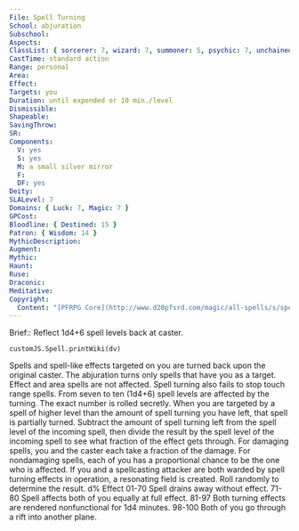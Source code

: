 ```yaml
---
File: Spell Turning
School: abjuration
Subschool: 
Aspects: 
ClassList: { sorcerer: 7, wizard: 7, summoner: 5, psychic: 7, unchained summoner: 6 }
CastTime: standard action
Range: personal
Area: 
Effect: 
Targets: you
Duration: until expended or 10 min./level
Dismissible: 
Shapeable: 
SavingThrow: 
SR: 
Components:
  V: yes
  S: yes
  M: a small silver mirror
  F: 
  DF: yes
Deity: 
SLALevel: 7
Domains: { Luck: 7, Magic: 7 }
GPCost: 
Bloodline: { Destined: 15 }
Patron: { Wisdom: 14 }
MythicDescription: 
Augment: 
Mythic: 
Haunt: 
Ruse: 
Draconic: 
Meditative: 
Copyright:
  Content: "[PFRPG Core](http://www.d20pfsrd.com/magic/all-spells/s/spell-turning)"
---
```

Brief:: Reflect 1d4+6 spell levels back at caster.

```dataviewjs
customJS.Spell.printWiki(dv)
```

Spells and spell-like effects targeted on you are turned back upon the original caster. The abjuration turns only spells that have you as a target. Effect and area spells are not affected. Spell turning also fails to stop touch range spells. From seven to ten (1d4+6) spell levels are affected by the turning. The exact number is rolled secretly. When you are targeted by a spell of higher level than the amount of spell turning you have left, that spell is partially turned. Subtract the amount of spell turning left from the spell level of the incoming spell, then divide the result by the spell level of the incoming spell to see what fraction of the effect gets through. For damaging spells, you and the caster each take a fraction of the damage. For nondamaging spells, each of you has a proportional chance to be the one who is affected. If you and a spellcasting attacker are both warded by spell turning effects in operation, a resonating field is created. Roll randomly to determine the result. d% Effect 01-70 Spell drains away without effect. 71-80 Spell affects both of you equally at full effect. 81-97 Both turning effects are rendered nonfunctional for 1d4 minutes. 98-100 Both of you go through a rift into another plane.
